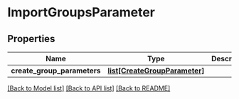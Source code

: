 # ImportGroupsParameter

## Properties
Name | Type | Description | Notes
------------ | ------------- | ------------- | -------------
**create_group_parameters** | [**list[CreateGroupParameter]**](CreateGroupParameter.md) |  | [optional] 

[[Back to Model list]](../README.md#documentation-for-models) [[Back to API list]](../README.md#documentation-for-api-endpoints) [[Back to README]](../README.md)

